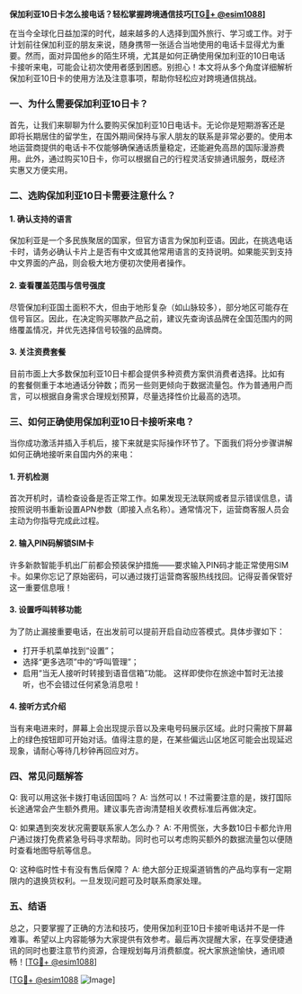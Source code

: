 **保加利亚10日卡怎么接电话？轻松掌握跨境通信技巧[[TG💪+ @esim1088](https://t.me/s/esim1088)]**

在当今全球化日益加深的时代，越来越多的人选择到国外旅行、学习或工作。对于计划前往保加利亚的朋友来说，随身携带一张适合当地使用的电话卡显得尤为重要。然而，面对异国他乡的陌生环境，尤其是如何正确使用保加利亚的10日电话卡接听来电，可能会让初次使用者感到困惑。别担心！本文将从多个角度详细解析保加利亚10日卡的使用方法及注意事项，帮助你轻松应对跨境通信挑战。

### 一、为什么需要保加利亚10日卡？

首先，让我们来聊聊为什么要购买保加利亚10日电话卡。无论你是短期游客还是即将长期居住的留学生，在国外期间保持与家人朋友的联系是非常必要的。使用本地运营商提供的电话卡不仅能够确保通话质量稳定，还能避免高昂的国际漫游费用。此外，通过购买10日卡，你可以根据自己的行程灵活安排通讯服务，既经济实惠又方便实用。

### 二、选购保加利亚10日卡需要注意什么？

#### 1. 确认支持的语言
保加利亚是一个多民族聚居的国家，但官方语言为保加利亚语。因此，在挑选电话卡时，请务必确认卡片上是否有中文或其他常用语言的支持说明。如果能买到支持中文界面的产品，则会极大地方便初次使用者操作。

#### 2. 查看覆盖范围与信号强度
尽管保加利亚国土面积不大，但由于地形复杂（如山脉较多），部分地区可能存在信号盲区。因此，在决定购买哪款产品之前，建议先查询该品牌在全国范围内的网络覆盖情况，并优先选择信号较强的品牌商。

#### 3. 关注资费套餐
目前市面上大多数保加利亚10日卡都会提供多种资费方案供消费者选择。比如有的套餐侧重于本地通话分钟数；而另一些则更倾向于数据流量包。作为普通用户而言，可以根据自身需求合理规划预算，尽量选择性价比最高的选项。

### 三、如何正确使用保加利亚10日卡接听来电？

当你成功激活并插入手机后，接下来就是实际操作环节了。下面我们将分步骤讲解如何正确地接听来自国内外的来电：

#### 1. 开机检测
首次开机时，请检查设备是否正常工作。如果发现无法联网或者显示错误信息，请按照说明书重新设置APN参数（即接入点名称）。通常情况下，运营商客服人员会主动为你指导完成此过程。

#### 2. 输入PIN码解锁SIM卡
许多新款智能手机出厂前都会预装保护措施——要求输入PIN码才能正常使用SIM卡。如果你忘记了原始密码，可以通过拨打运营商客服热线找回。记得妥善保管好这一重要信息哦！

#### 3. 设置呼叫转移功能
为了防止漏接重要电话，在出发前可以提前开启自动应答模式。具体步骤如下：
- 打开手机菜单找到“设置”；
- 选择“更多选项”中的“呼叫管理”；
- 启用“当无人接听时转接到语音信箱”功能。
这样即使你在旅途中暂时无法接听，也不会错过任何紧急消息啦！

#### 4. 接听方式介绍
当有来电进来时，屏幕上会出现提示音以及来电号码展示区域。此时只需按下屏幕上的绿色按钮即可开始对话。值得注意的是，在某些偏远山区地区可能会出现延迟现象，请耐心等待几秒钟再回应对方。

### 四、常见问题解答

Q: 我可以用这张卡拨打电话回国吗？
A: 当然可以！不过需要注意的是，拨打国际长途通常会产生额外费用。建议事先咨询清楚相关收费标准后再做决定。

Q: 如果遇到突发状况需要联系家人怎么办？
A: 不用慌张，大多数10日卡都允许用户通过拨打免费紧急号码寻求帮助。同时也可以考虑购买额外的数据流量包以便随时查看地图导航等信息。

Q: 这种临时性卡有没有售后保障？
A: 绝大部分正规渠道销售的产品均享有一定期限内的退换货权利。一旦发现问题可及时联系商家处理。

### 五、结语

总之，只要掌握了正确的方法和技巧，使用保加利亚10日卡接听电话并不是一件难事。希望以上内容能够为大家提供有效参考。最后再次提醒大家，在享受便捷通讯的同时也要注意节约资源，合理规划每月消费额度。祝大家旅途愉快，通讯顺畅！[[TG💪+ @esim1088](https://t.me/s/esim1088)]

[[TG💪+ @esim1088](https://t.me/s/esim1088) ![Image](https://i.postimg.cc/4NQfJmqS/Snipaste-2025-05-13-00-14-12.png)]